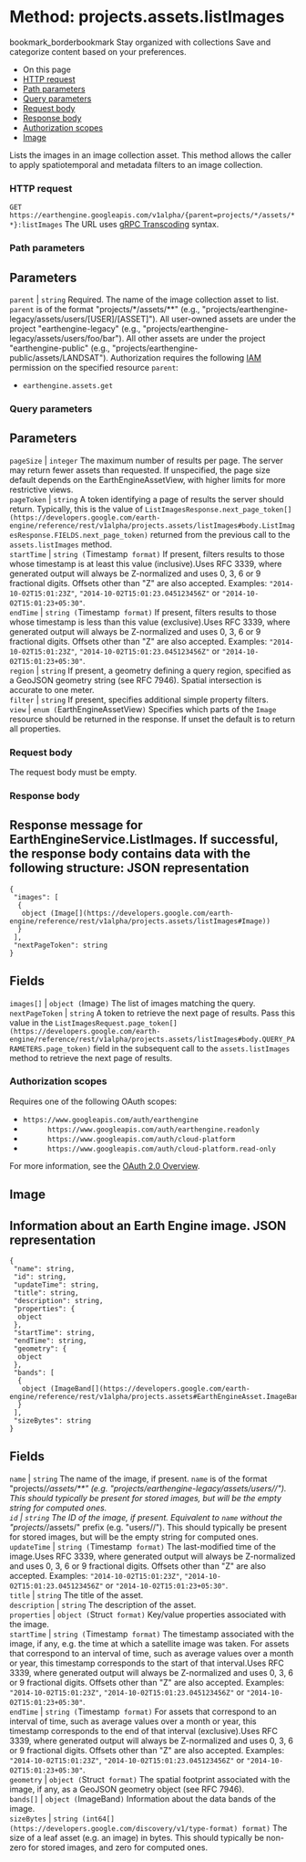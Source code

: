  
#  Method: projects.assets.listImages
bookmark_borderbookmark Stay organized with collections  Save and categorize content based on your preferences. 
  * On this page
  * [HTTP request](https://developers.google.com/earth-engine/reference/rest/v1alpha/projects.assets/listImages#http-request)
  * [Path parameters](https://developers.google.com/earth-engine/reference/rest/v1alpha/projects.assets/listImages#path-parameters)
  * [Query parameters](https://developers.google.com/earth-engine/reference/rest/v1alpha/projects.assets/listImages#query-parameters)
  * [Request body](https://developers.google.com/earth-engine/reference/rest/v1alpha/projects.assets/listImages#request-body)
  * [Response body](https://developers.google.com/earth-engine/reference/rest/v1alpha/projects.assets/listImages#response-body)
  * [Authorization scopes](https://developers.google.com/earth-engine/reference/rest/v1alpha/projects.assets/listImages#authorization-scopes)
  * [Image](https://developers.google.com/earth-engine/reference/rest/v1alpha/projects.assets/listImages#image)


Lists the images in an image collection asset. This method allows the caller to apply spatiotemporal and metadata filters to an image collection.
### HTTP request
`GET https://earthengine.googleapis.com/v1alpha/{parent=projects/*/assets/**}:listImages`
The URL uses [gRPC Transcoding](https://google.aip.dev/127) syntax.
### Path parameters
Parameters  
---  
`parent` |  `string` Required. The name of the image collection asset to list. `parent` is of the format "projects/*/assets/**" (e.g., "projects/earthengine-legacy/assets/users/[USER]/[ASSET]"). All user-owned assets are under the project "earthengine-legacy" (e.g., "projects/earthengine-legacy/assets/users/foo/bar"). All other assets are under the project "earthengine-public" (e.g., "projects/earthengine-public/assets/LANDSAT"). Authorization requires the following [IAM](https://cloud.google.com/iam/docs/) permission on the specified resource `parent`:
  * `earthengine.assets.get`

  
### Query parameters
Parameters  
---  
`pageSize` |  `integer` The maximum number of results per page. The server may return fewer assets than requested. If unspecified, the page size default depends on the EarthEngineAssetView, with higher limits for more restrictive views.  
`pageToken` |  `string` A token identifying a page of results the server should return. Typically, this is the value of `ListImagesResponse.next_page_token[](https://developers.google.com/earth-engine/reference/rest/v1alpha/projects.assets/listImages#body.ListImagesResponse.FIELDS.next_page_token)` returned from the previous call to the `assets.listImages` method.  
`startTime` |  `string (`Timestamp[](https://protobuf.dev/reference/protobuf/google.protobuf/#timestamp)` format)` If present, filters results to those whose timestamp is at least this value (inclusive).Uses RFC 3339, where generated output will always be Z-normalized and uses 0, 3, 6 or 9 fractional digits. Offsets other than "Z" are also accepted. Examples: `"2014-10-02T15:01:23Z"`, `"2014-10-02T15:01:23.045123456Z"` or `"2014-10-02T15:01:23+05:30"`.  
`endTime` |  `string (`Timestamp[](https://protobuf.dev/reference/protobuf/google.protobuf/#timestamp)` format)` If present, filters results to those whose timestamp is less than this value (exclusive).Uses RFC 3339, where generated output will always be Z-normalized and uses 0, 3, 6 or 9 fractional digits. Offsets other than "Z" are also accepted. Examples: `"2014-10-02T15:01:23Z"`, `"2014-10-02T15:01:23.045123456Z"` or `"2014-10-02T15:01:23+05:30"`.  
`region` |  `string` If present, a geometry defining a query region, specified as a GeoJSON geometry string (see RFC 7946). Spatial intersection is accurate to one meter.  
`filter` |  `string` If present, specifies additional simple property filters.  
`view` |  `enum (`EarthEngineAssetView[](https://developers.google.com/earth-engine/reference/rest/v1alpha/EarthEngineAssetView)`)` Specifies which parts of the `Image` resource should be returned in the response. If unset the default is to return all properties.  
### Request body
The request body must be empty.
### Response body
Response message for EarthEngineService.ListImages.
If successful, the response body contains data with the following structure:
JSON representation  
---  
```
{
 "images": [
  {
   object (Image[](https://developers.google.com/earth-engine/reference/rest/v1alpha/projects.assets/listImages#Image))
  }
 ],
 "nextPageToken": string
}
```
  
Fields  
---  
`images[]` |  `object (`Image[](https://developers.google.com/earth-engine/reference/rest/v1alpha/projects.assets/listImages#Image)`)` The list of images matching the query.  
`nextPageToken` |  `string` A token to retrieve the next page of results. Pass this value in the `ListImagesRequest.page_token[](https://developers.google.com/earth-engine/reference/rest/v1alpha/projects.assets/listImages#body.QUERY_PARAMETERS.page_token)` field in the subsequent call to the `assets.listImages` method to retrieve the next page of results.  
### Authorization scopes
Requires one of the following OAuth scopes:
  * `https://www.googleapis.com/auth/earthengine`
  * `      https://www.googleapis.com/auth/earthengine.readonly`
  * `      https://www.googleapis.com/auth/cloud-platform`
  * `      https://www.googleapis.com/auth/cloud-platform.read-only`


For more information, see the [OAuth 2.0 Overview](https://developers.google.com/identity/protocols/OAuth2).
## Image
Information about an Earth Engine image.
JSON representation  
---  
```
{
 "name": string,
 "id": string,
 "updateTime": string,
 "title": string,
 "description": string,
 "properties": {
  object
 },
 "startTime": string,
 "endTime": string,
 "geometry": {
  object
 },
 "bands": [
  {
   object (ImageBand[](https://developers.google.com/earth-engine/reference/rest/v1alpha/projects.assets#EarthEngineAsset.ImageBand))
  }
 ],
 "sizeBytes": string
}
```
  
Fields  
---  
`name` |  `string` The name of the image, if present. `name` is of the format "projects/*/assets/**" (e.g. "projects/earthengine-legacy/assets/users//"). This should typically be present for stored images, but will be the empty string for computed ones.  
`id` |  `string` The ID of the image, if present. Equivalent to `name` without the "projects/*/assets/" prefix (e.g. "users//"). This should typically be present for stored images, but will be the empty string for computed ones.  
`updateTime` |  `string (`Timestamp[](https://protobuf.dev/reference/protobuf/google.protobuf/#timestamp)` format)` The last-modified time of the image.Uses RFC 3339, where generated output will always be Z-normalized and uses 0, 3, 6 or 9 fractional digits. Offsets other than "Z" are also accepted. Examples: `"2014-10-02T15:01:23Z"`, `"2014-10-02T15:01:23.045123456Z"` or `"2014-10-02T15:01:23+05:30"`.  
`title` |  `string` The title of the asset.  
`description` |  `string` The description of the asset.  
`properties` |  `object (`Struct[](https://protobuf.dev/reference/protobuf/google.protobuf/#struct)` format)` Key/value properties associated with the image.  
`startTime` |  `string (`Timestamp[](https://protobuf.dev/reference/protobuf/google.protobuf/#timestamp)` format)` The timestamp associated with the image, if any, e.g. the time at which a satellite image was taken. For assets that correspond to an interval of time, such as average values over a month or year, this timestamp corresponds to the start of that interval.Uses RFC 3339, where generated output will always be Z-normalized and uses 0, 3, 6 or 9 fractional digits. Offsets other than "Z" are also accepted. Examples: `"2014-10-02T15:01:23Z"`, `"2014-10-02T15:01:23.045123456Z"` or `"2014-10-02T15:01:23+05:30"`.  
`endTime` |  `string (`Timestamp[](https://protobuf.dev/reference/protobuf/google.protobuf/#timestamp)` format)` For assets that correspond to an interval of time, such as average values over a month or year, this timestamp corresponds to the end of that interval (exclusive).Uses RFC 3339, where generated output will always be Z-normalized and uses 0, 3, 6 or 9 fractional digits. Offsets other than "Z" are also accepted. Examples: `"2014-10-02T15:01:23Z"`, `"2014-10-02T15:01:23.045123456Z"` or `"2014-10-02T15:01:23+05:30"`.  
`geometry` |  `object (`Struct[](https://protobuf.dev/reference/protobuf/google.protobuf/#struct)` format)` The spatial footprint associated with the image, if any, as a GeoJSON geometry object (see RFC 7946).  
`bands[]` |  `object (`ImageBand[](https://developers.google.com/earth-engine/reference/rest/v1alpha/projects.assets#EarthEngineAsset.ImageBand)`)` Information about the data bands of the image.  
`sizeBytes` |  `string (int64[](https://developers.google.com/discovery/v1/type-format) format)` The size of a leaf asset (e.g. an image) in bytes. This should typically be non-zero for stored images, and zero for computed ones.  
